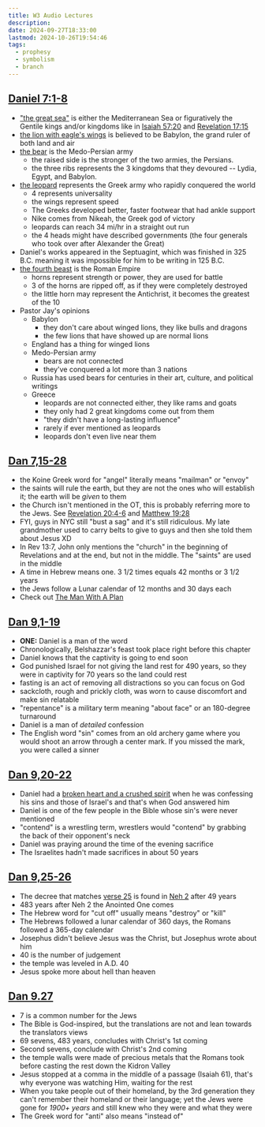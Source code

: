 ```yaml
---
title: W3 Audio Lectures
description: 
date: 2024-09-27T18:33:00
lastmod: 2024-10-26T19:54:46
tags:
  - prophesy
  - symbolism
  - branch
---
```

## [Daniel 7:1](Daniel%207.md#1)[](Daniel%207.md#2)[](Daniel%207.md#3)[](Daniel%207.md#4)[](Daniel%207.md#5)[](Daniel%207.md#6)[](Daniel%207.md#7)[-8](Daniel%207.md#8)  
  
- ["the great sea"](Dan%207.md#2) is either the Mediterranean Sea or figuratively the Gentile kings and/or kingdoms like in [Isaiah 57:20](Isa%2057.md#20) and [Revelation 17:15](Rev%2017.md#15)  
- [the lion with eagle's wings](Dan%207.md#4) is believed to be Babylon, the grand ruler of both land and air  
- [the bear](Dan%207.md#5) is the Medo-Persian army  
	- the raised side is the stronger of the two armies, the Persians.  
	- the three ribs represents the 3 kingdoms that they devoured -- Lydia, Egypt, and Babylon.  
- [the leopard](Dan%207.md#6) represents the Greek army who rapidly conquered the world  
	- 4 represents universality  
	- the wings represent speed  
	- The Greeks developed better, faster footwear that had ankle support  
	- Nike comes from Nikeah, the Greek god of victory  
	- leopards can reach 34 mi/hr in a straight out run  
	- the 4 heads might have described governments (the four generals who took over after Alexander the Great)  
- Daniel's works appeared in the Septuagint, which was finished in 325 B.C. meaning it was impossible for him to be writing in 125 B.C.  
- [the fourth beast](Dan%207.md#7) is the Roman Empire  
	- horns represent strength or power, they are used for battle  
	- 3 of the horns are ripped off, as if they were completely destroyed  
	- the little horn may represent the Antichrist, it becomes the greatest of the 10  
- Pastor Jay's opinions  
	- Babylon  
		- they don't care about winged lions, they like bulls and dragons  
		- the few lions that have showed up are normal lions  
	- England has a thing for winged lions  
	- Medo-Persian army  
		- bears are not connected  
		- they've conquered a lot more than 3 nations  
	- Russia has used bears for centuries in their art, culture, and political writings  
	- Greece  
		- leopards are not connected either, they like rams and goats  
		- they only had 2 great kingdoms come out from them  
		- "they didn't have a long-lasting influence"  
		- rarely if ever mentioned as leopards  
		- leopards don't even live near them  
## [Dan 7,15-28](Dan%207.md#15)[](Dan%207.md#16)[](Dan%207.md#17)[](Dan%207.md#18)[](Dan%207.md#19)[](Dan%207.md#20)[](Dan%207.md#21)[](Dan%207.md#22)[](Dan%207.md#23)[](Dan%207.md#24)[](Dan%207.md#25)[](Dan%207.md#26)[](Dan%207.md#27)[](Dan%207.md#28)  
- the Koine Greek word for "angel" literally means "mailman" or "envoy"  
- the saints will rule the earth, but they are not the ones who will establish it; the earth will be *given* to them  
- the Church isn't mentioned in the OT, this is probably referring more to the Jews. See [Revelation 20:4-6](Rev%2020.md#4) and [Matthew 19:28](Matt%2019.md#28)  
- FYI, guys in NYC still "bust a sag" and it's still ridiculous. My late grandmother used to carry belts to give to guys and then she told them about Jesus XD  
- In Rev 13:7, John only mentions the "church" in the beginning of Revelations and at the end, but not in the middle. The "saints" are used in the middle  
- A time in Hebrew means one. 3 1/2 times equals 42 months or 3 1/2 years  
- the Jews follow a Lunar calendar of 12 months and 30 days each  
- Check out [The Man With A Plan](../../../The%20Man%20With%20A%20Plan%20by%20Dave%20Breese.md)  
## [Dan 9,1-19](Dan%209.md#1)[](Dan%209.md#2)[](Dan%209.md#3)[](Dan%209.md#4)[](Dan%209.md#5)[](Dan%209.md#6)[](Dan%209.md#7)[](Dan%209.md#8)[](Dan%209.md#9)[](Dan%209.md#10)[](Dan%209.md#11)[](Dan%209.md#12)[](Dan%209.md#13)[](Dan%209.md#14)[](Dan%209.md#15)[](Dan%209.md#16)[](Dan%209.md#17)[](Dan%209.md#18)[](Dan%209.md#19)  
- **ONE:** Daniel is a man of the word  
- Chronologically, Belshazzar's feast took place right before this chapter  
- Daniel knows that the captivity is going to end soon  
- God punished Israel for not giving the land rest for 490 years, so they were in captivity for 70 years so the land could rest  
- fasting is an act of removing all distractions so you can focus on God  
- sackcloth, rough and prickly cloth, was worn to cause discomfort and make sin relatable  
- "repentance" is a military term meaning "about face" or an 180-degree turnaround  
- Daniel is a man of *detailed* confession  
- The English word "sin" comes from an old archery game where you would shoot an arrow through a center mark. If you missed the mark, you were called a sinner  
## [Dan 9,20-22](Dan%209.md#20)[](Dan%209.md#21)[](Dan%209.md#22)  
- Daniel had a [broken heart and a crushed spirit](Ps%2034.md#18) when he was confessing his sins and those of Israel's and that's when God answered him  
- Daniel is one of the few people in the Bible whose sin's were never mentioned  
- "contend" is a wrestling term, wrestlers would "contend" by grabbing the back of their opponent's neck  
- Daniel was praying around the time of the evening sacrifice  
- The Israelites hadn't made sacrifices in about 50 years  
## [Dan 9,25-26](Dan%209.md#25)[](Dan%209.md#26)  
- The decree that matches [verse 25](Dan%209.md#25) is found in [Neh 2](Neh%202.md) after 49 years  
- 483 years after Neh 2 the Anointed One comes  
- The Hebrew word for "cut off" usually means "destroy" or "kill"  
- The Hebrews followed a lunar calendar of 360 days, the Romans followed a 365-day calendar  
- Josephus didn't believe Jesus was the Christ, but Josephus wrote about him  
- 40 is the number of judgement  
- the temple was leveled in A.D. 40  
- Jesus spoke more about hell than heaven  
## [Dan 9.27](Dan%209.md#27)  
- 7 is a common number for the Jews  
- The Bible is God-inspired, but the translations are not and lean towards the translators views  
- 69 sevens, 483 years, concludes with Christ's 1st coming  
- Second sevens, conclude with Christ's 2nd coming  
- the temple walls were made of precious metals that the Romans took before casting the rest down the Kidron Valley  
- Jesus stopped at a comma in the middle of a passage (Isaiah 61), that's why everyone was watching Him, waiting for the rest  
- When you take people out of their homeland, by the 3rd generation they can't remember their homeland or their language; yet the Jews were gone for *1900+ years* and still knew who they were and what they were  
- The Greek word for "anti" also means "instead of"  
